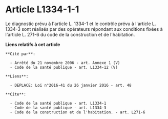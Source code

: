 # Article L1334-1-1

Le diagnostic prévu à l'article L. 1334-1 et le contrôle prévu à l'article L. 1334-3 sont réalisés par des opérateurs
répondant aux conditions fixées à l'article L. 271-6 du code de la construction et de l'habitation.

**Liens relatifs à cet article**

	**Cité par**:

	  - Arrêté du 21 novembre 2006 - art. Annexe 1 (V)
	  - Code de la santé publique - art. L1334-12 (V)

	**Liens**:

	  - DEPLACE: Loi n°2016-41 du 26 janvier 2016 - art. 48

	**Cite**:

	  - Code de la santé publique - art. L1334-1
	  - Code de la santé publique - art. L1334-3
	  - Code de la construction et de l'habitation. - art. L271-6
